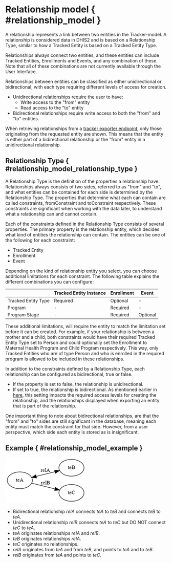 # Relationship model { #relationship_model }
<!--DHIS2-SECTION-ID:relationship_model-->

A relationship represents a link between two entities in the Tracker-model. A
relationship is considered data in DHIS2 and is based on a Relationship Type,
similar to how a Tracked Entity is based on a Tracked Entity Type.

Relationships always connect two entities, and these entities can include Tracked
Entities, Enrollments and Events, and any combination of these. Note
that all of these combinations are not currently available through the User Interface.

Relationships between entities can be classified as either unidirectional or bidirectional, with each type requiring 
different levels of access for creation.

* Unidirectional relationships require the user to have:
    * Write access to the "from" entity
    * Read access to the "to" entity
* Bidirectional relationships require write access to both the "from" and "to" entities.

When retrieving relationships from a [tracker exporter endpoint](#webapi_tracker_export), only those originating from 
the requested entity are shown. This means that the entity is either part of a bidirectional relationship 
or the "from" entity in a unidirectional relationship.

## Relationship Type { #relationship_model_relationship_type }
<!--DHIS2-SECTION-ID:relationship_model_relationship_type-->

A Relationship Type is the definition of the properties a relationship have.
Relationships always consists of two sides, referred to as "from" and "to", and
what entities can be contained for each side is determined by the Relationship
Type. The properties that determine what each can contain are called
constraints, fromConstraint and toConstraint respectively. These constraints are
significant when working with the data later, to understand what a relationship
can and cannot contain.

Each of the constraints defined in the Relationship Type consists of several
properties. The primary property is the relationship entity, which decides what
kind of entities the relationship can contain. The entities can be one of the
following for each constraint:

* Tracked Entity
* Enrollment
* Event

Depending on the kind of relationship entity you select, you can choose
additional limitations for each constraint. The following table explains the
different combinations you can configure:

|                     | Tracked Entity Instance | Enrollment | Event    |
|---------------------|-------------------------|------------|----------|
| Tracked Entity Type | Required                | Optional   | -        |
| Program             | -                       | Required   | -        |
| Program Stage       | -                       | Required   | Optional |

These additional limitations, will require the entity to match the limitation
set before it can be created. For example, if your relationship is between a
mother and a child, both constraints would have their required Tracked Entity
Type set to Person and could optionally set the Enrollment to Maternal Health
Program and Child Program respectively. This way, only Tracked Entities
who are of type Person and who is enrolled in the required program is allowed to
be included in these relationships.

In addition to the constraints defined by a Relationship Type, each relationship can be configured as bidirectional, 
true or false.

* If the property is set to false, the relationship is unidirectional.
* If set to true, the relationship is bidirectional.
As mentioned earlier in [here](#relationship_model), this setting impacts the required access levels for creating the relationship, 
and the relationships displayed when exporting an entity that is part of the relationship.

One important thing to note about bidirectional relationships, are that the
"from" and "to" sides are still significant in the database, meaning each entity
must match the constraint for that side. However, from a user perspective, which
side each entity is stored as is insignificant.

## Example { #relationship_model_example }

<img src="resources/images/relationship_model/relationships.png" width="50%"/>

* Bidirectional relationship *relA* connects *teA* to *teB* and connects *teB* to *teA*.
* Unidirectional relationship *relB* connects *teA* to *teC* but DO NOT connect *teC* to *teA*.
* *teA* originates relationships *relA* and *relB*.
* *teB* originates relationships *relA*.
* *teC* originates no relationships.
* *relA* originates from *teA* and from *teB*, and points to *teA* and to *teB*.
* *relB* originates from *teA* and points to *teC*.